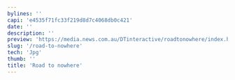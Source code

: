 ```yaml
---
bylines: ''
capi: 'e4535f71fc33f219d8d7c4068db0c421'
date: ''
description: ''
preview: 'https://media.news.com.au/DTinteractive/roadtonowhere/index.html'
slug: '/road-to-nowhere'
tech: 'Jpg'
thumb: ''
title: 'Road to nowhere'
---
```

